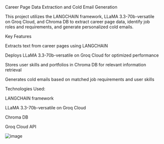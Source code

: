 Career Page Data Extraction and Cold Email Generation

This project utilizes the LANGCHAIN framework, LLaMA 3.3-70b-versatile on Groq Cloud, and Chroma DB to extract career page data, identify job roles and requirements, and generate personalized cold emails.

Key Features

Extracts text from career pages using LANGCHAIN

Deploys LLaMA 3.3-70b-versatile on Groq Cloud for optimized performance

Stores user skills and portfolios in Chroma DB for relevant information retrieval

Generates cold emails based on matched job requirements and user skills


Technologies Used:

LANGCHAIN framework

LLaMA 3.3-70b-versatile on Groq Cloud

Chroma DB

Groq Cloud API


![image](https://github.com/user-attachments/assets/b6311632-02e1-4b0a-91d1-2f992c4babb2)

